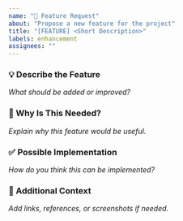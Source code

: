 ```yaml
---
name: "🚀 Feature Request"
about: "Propose a new feature for the project"
title: "[FEATURE] <Short Description>"
labels: enhancement
assignees: ""
---
```


### 💡 Describe the Feature
_What should be added or improved?_

### 📝 Why Is This Needed?
_Explain why this feature would be useful._

### ✅ Possible Implementation
_How do you think this can be implemented?_

### 🔗 Additional Context
_Add links, references, or screenshots if needed._

